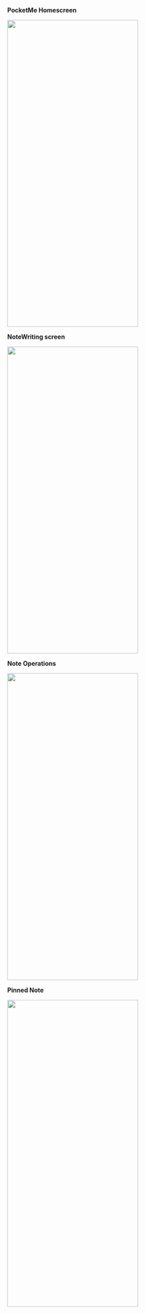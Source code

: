 **PocketMe Homescreen**

<img src = "https://github.com/user-attachments/assets/13b9c842-0e3b-4526-9b63-1847e6d6e463" width = "300" height = "700" />

**NoteWriting screen**

<img src = "https://github.com/user-attachments/assets/48fe63d7-2bf8-4cd4-b619-08c441e839aa" width = "300" height = "700" />

**Note Operations**

<img src = "https://github.com/user-attachments/assets/4977d360-5248-4a3e-a602-2a29803f1032" width = "300" height = "700" />

**Pinned Note**

<img src = "https://github.com/user-attachments/assets/02b8852a-0612-47da-bf1e-75d3eebc0396" width = "300" height = "700" />

